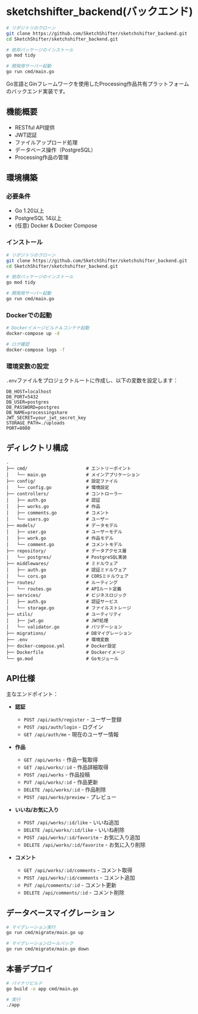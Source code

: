 # sketchshifter_backend(バックエンド)
```bash
# リポジトリのクローン
git clone https://github.com/SketchShifter/sketchshifter_backend.git
cd SketchShifter/sketchshifter_backend.git

# 依存パッケージのインストール
go mod tidy

# 開発用サーバー起動
go run cmd/main.go
```

Go言語とGinフレームワークを使用したProcessing作品共有プラットフォームのバックエンド実装です。

## 機能概要

- RESTful API提供
- JWT認証
- ファイルアップロード処理
- データベース操作（PostgreSQL）
- Processing作品の管理

## 環境構築

### 必要条件

- Go 1.20以上
- PostgreSQL 14以上
- (任意) Docker & Docker Compose

### インストール

```bash
# リポジトリのクローン
git clone https://github.com/SketchShifter/sketchshifter_backend.git
cd SketchShifter/sketchshifter_backend.git

# 依存パッケージのインストール
go mod tidy

# 開発用サーバー起動
go run cmd/main.go
```

### Dockerでの起動

```bash
# Dockerイメージビルド＆コンテナ起動
docker-compose up -d

# ログ確認
docker-compose logs -f
```

### 環境変数の設定

`.env`ファイルをプロジェクトルートに作成し、以下の変数を設定します：

```
DB_HOST=localhost
DB_PORT=5432
DB_USER=postgres
DB_PASSWORD=postgres
DB_NAME=processingshare
JWT_SECRET=your_jwt_secret_key
STORAGE_PATH=./uploads
PORT=8080
```

## ディレクトリ構成

```
.
├── cmd/                      # エントリーポイント
│   └── main.go               # メインアプリケーション
├── config/                   # 設定ファイル
│   └── config.go             # 環境設定
├── controllers/              # コントローラー
│   ├── auth.go               # 認証
│   ├── works.go              # 作品
│   ├── comments.go           # コメント
│   └── users.go              # ユーザー
├── models/                   # データモデル
│   ├── user.go               # ユーザーモデル
│   ├── work.go               # 作品モデル
│   └── comment.go            # コメントモデル
├── repository/               # データアクセス層
│   └── postgres/             # PostgreSQL実装
├── middlewares/              # ミドルウェア
│   ├── auth.go               # 認証ミドルウェア
│   └── cors.go               # CORSミドルウェア
├── routes/                   # ルーティング
│   └── routes.go             # APIルート定義
├── services/                 # ビジネスロジック
│   ├── auth.go               # 認証サービス
│   └── storage.go            # ファイルストレージ
├── utils/                    # ユーティリティ
│   ├── jwt.go                # JWT処理
│   └── validator.go          # バリデーション
├── migrations/               # DBマイグレーション
├── .env                      # 環境変数
├── docker-compose.yml        # Docker設定
├── Dockerfile                # Dockerイメージ
└── go.mod                    # Goモジュール
```

## API仕様

主なエンドポイント：

- **認証**
  - `POST /api/auth/register` - ユーザー登録
  - `POST /api/auth/login` - ログイン
  - `GET /api/auth/me` - 現在のユーザー情報

- **作品**
  - `GET /api/works` - 作品一覧取得
  - `GET /api/works/:id` - 作品詳細取得
  - `POST /api/works` - 作品投稿
  - `PUT /api/works/:id` - 作品更新
  - `DELETE /api/works/:id` - 作品削除
  - `POST /api/works/preview` - プレビュー

- **いいね/お気に入り**
  - `POST /api/works/:id/like` - いいね追加
  - `DELETE /api/works/:id/like` - いいね削除
  - `POST /api/works/:id/favorite` - お気に入り追加
  - `DELETE /api/works/:id/favorite` - お気に入り削除

- **コメント**
  - `GET /api/works/:id/comments` - コメント取得
  - `POST /api/works/:id/comments` - コメント追加
  - `PUT /api/comments/:id` - コメント更新
  - `DELETE /api/comments/:id` - コメント削除

## データベースマイグレーション

```bash
# マイグレーション実行
go run cmd/migrate/main.go up

# マイグレーションロールバック
go run cmd/migrate/main.go down
```


## 本番デプロイ

```bash
# バイナリビルド
go build -o app cmd/main.go

# 実行
./app
```

